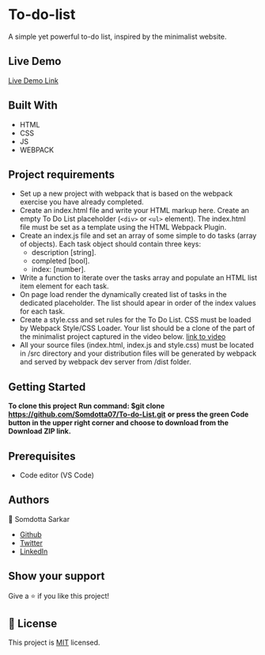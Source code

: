 # To-do-list

A simple yet powerful to-do list, inspired by the minimalist website.

## Live Demo

[Live Demo Link]()

## Built With

- HTML
- CSS
- JS
- WEBPACK

## Project requirements

- Set up a new project with webpack that is based on the webpack exercise you have already completed.
- Create an index.html file and write your HTML markup here. Create an empty To Do List placeholder (`<div>` or `<ul>` element). The index.html file must be set as a template using the HTML Webpack Plugin.
- Create an index.js file and set an array of some simple to do tasks (array of objects). Each task object should contain three keys:
  - description [string].
  - completed [bool].
  - index: [number].
- Write a function to iterate over the tasks array and populate an HTML list item element for each task.
- On page load render the dynamically created list of tasks in the dedicated placeholder. The list should apear in order of the index values for each task.
- Create a style.css and set rules for the To Do List. CSS must be loaded by Webpack Style/CSS Loader. Your list should be a clone of the part of the minimalist project captured in the video below. [link to video](https://www.youtube.com/watch?v=AcUd-_Yjjqg)
- All your source files (index.html, index.js and style.css) must be located in /src directory and your distribution files will be generated by webpack and served by webpack dev server from /dist folder.

## Getting Started

**To clone this project**
**Run command: $git clone https://github.com/Somdotta07/To-do-List.git**
**or press the green Code button in the upper right corner and choose to download from the Download ZIP link.**

## Prerequisites

- Code editor (VS Code)

## Authors

👤 Somdotta Sarkar

- [Github](https://github.com/Somdotta07)
- [Twitter](https://github.com/Somdotta07)
- [LinkedIn](https://www.linkedin.com/in/somdotta-sarkar-8849b419/)

## Show your support

Give a ⭐️ if you like this project!

## 📝 License

This project is [MIT](./MIT.md) licensed.

